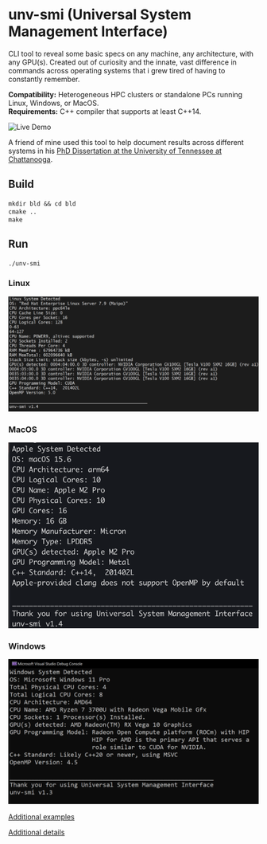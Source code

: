 # unv-smi (Universal System Management Interface)
CLI tool to reveal some basic specs on any machine, any architecture, with any GPU(s). Created out of curiosity and the innate, vast difference in commands across operating systems that i grew tired of having to constantly remember. 

**Compatibility:** Heterogeneous HPC clusters or standalone PCs running Linux, Windows, or MacOS.   
**Requirements:** C++ compiler that supports at least C++14.

![Live Demo](https://github.com/user-attachments/assets/985b984d-53e6-4788-8ed1-8327b089e3cc)

A friend of mine used this tool to help document results across different systems in his [PhD Dissertation at the University of Tennessee at Chattanooga](https://scholar.utc.edu/theses/788/). 

## Build
```
mkdir bld && cd bld 
cmake .. 
make 
``` 
## Run 
```
./unv-smi
```

### Linux
![Linux Example](example-output/Linux.png)

### MacOS 
![MacOS Example](example-output/MacOS.png) 

### Windows 
![Windows Example](example-output/Windows.png)

[Additional examples](example-output)

[Additional details](https://github.com/tommygorham/unv-smi/wiki)
